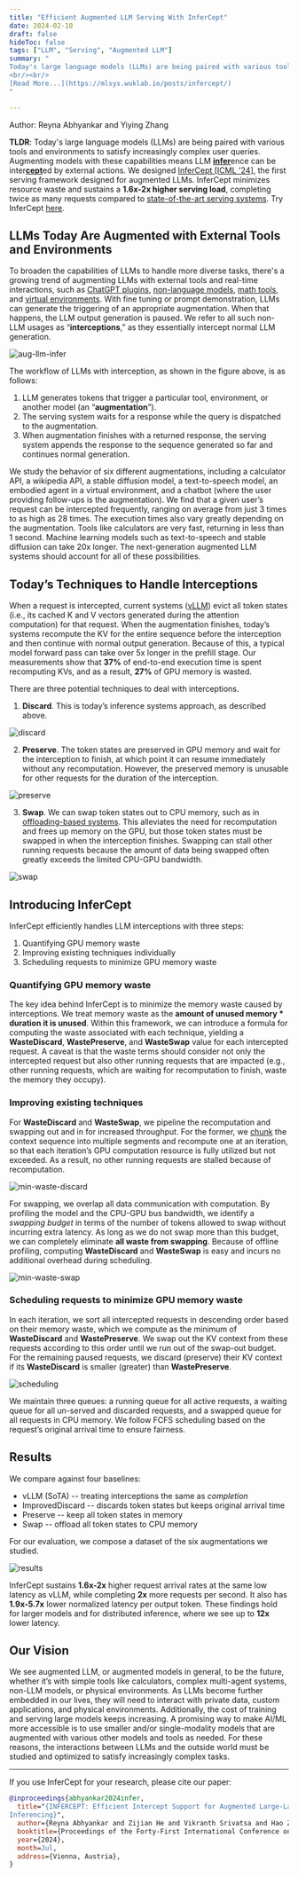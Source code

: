 ```yaml
---
title: "Efficient Augmented LLM Serving With InferCept"
date: 2024-02-10
draft: false
hideToc: false
tags: ["LLM", "Serving", "Augmented LLM"]
summary: "
Today's large language models (LLMs) are being paired with various tools and environments to satisfy increasingly complex user queries. Augmenting models with these capabilities means LLM <ins>**infer**</ins>ence can be inter<ins>**cept**</ins>ed by external actions. We designed [InferCept [ICML '24]](https://arxiv.org/pdf/2402.01869), the first serving framework designed for augmented LLMs. InferCept minimizes resource waste and sustains a **1.6x-2x higher serving load**, completing twice as many requests compared to [state-of-the-art serving systems](https://github.com/vllm-project/vllm). Try InferCept [here](https://github.com/WukLab/InferCept).
<br/><br/>
[Read More...](https://mlsys.wuklab.io/posts/infercept/)
"

---
```

Author: Reyna Abhyankar and Yiying Zhang

**TLDR**: Today's large language models (LLMs) are being paired with various tools and environments to satisfy increasingly complex user queries. Augmenting models with these capabilities means LLM <ins>**infer**</ins>ence can be inter<ins>**cept**</ins>ed by external actions. We designed [InferCept [ICML '24]](https://arxiv.org/pdf/2402.01869), the first serving framework designed for augmented LLMs. InferCept minimizes resource waste and sustains a **1.6x-2x higher serving load**, completing twice as many requests compared to [state-of-the-art serving systems](https://github.com/vllm-project/vllm). Try InferCept [here](https://github.com/WukLab/InferCept).

## LLMs Today Are Augmented with External Tools and Environments

To broaden the capabilities of LLMs to handle more diverse tasks, there's a growing trend of augmenting LLMs with external tools and real-time interactions, such as [ChatGPT plugins](https://openai.com/index/chatgpt-plugins/), [non-language models](https://openai.com/index/dall-e-3/), [math tools](https://writings.stephenwolfram.com/2023/03/chatgpt-gets-its-wolfram-superpowers/), and [virtual environments](https://alfworld.github.io/). With fine tuning or prompt demonstration, LLMs can generate the triggering of an appropriate augmentation. When that happens, the LLM output generation is paused. We refer to all such non-LLM usages as “**interceptions**,” as they essentially intercept normal LLM generation. 

![aug-llm-infer](/images/infercept/aug-llm-inference-xl.gif)

The workflow of LLMs with interception, as shown in the figure above, is as follows:
1. LLM generates tokens that trigger a particular tool, environment, or another model (an “**augmentation**”).
2. The serving system waits for a response while the query is dispatched to the augmentation.
3. When augmentation finishes with a returned response, the serving system appends the response to the sequence generated so far and continues normal generation.

We study the behavior of six different augmentations, including a calculator API, a wikipedia API, a stable diffusion model, a text-to-speech model, an embodied agent in a virtual environment, and a chatbot (where the user providing follow-ups is the augmentation). We find that a given user’s request can be intercepted frequently, ranging on average from just 3 times to as high as 28 times. The execution times also vary greatly depending on the augmentation. Tools like calculators are very fast, returning in less than 1 second. Machine learning models such as text-to-speech and stable diffusion can take 20x longer. The next-generation augmented LLM systems should account for all of these possibilities. 


## Today’s Techniques to Handle Interceptions

When a request is intercepted, current systems ([vLLM](https://github.com/vllm-project/vllm)) evict all token states (i.e., its cached K and V vectors generated during the attention computation) for that request. When the augmentation finishes, today’s systems recompute the KV for the entire sequence before the interception and then continue with normal output generation. Because of this, a typical model forward pass can take over 5x longer in the prefill stage. Our measurements show that  **37%** of end-to-end execution time is spent recomputing KVs, and as a result, **27%** of GPU memory is wasted. 

There are three potential techniques to deal with interceptions.

1. **Discard**. This is today’s inference systems approach, as described above. 

![discard](/images/infercept/discard-xl.gif)

2. **Preserve**. The token states are preserved in GPU memory and wait for the interception to finish, at which point it can resume immediately without any recomputation. However, the preserved memory is unusable for other requests for the duration of the interception. 

![preserve](/images/infercept/preserve-xl.gif)

3. **Swap**. We can swap token states out to CPU memory, such as in [offloading-based systems](https://github.com/FMInference/FlexGen). This alleviates the need for recomputation and frees up memory on the GPU, but those token states must be swapped in when the interception finishes. Swapping can stall other running requests because the amount of data being swapped often greatly exceeds the limited CPU-GPU bandwidth.

![swap](/images/infercept/swap-xl.gif) 


## Introducing InferCept

InferCept efficiently handles LLM interceptions with three steps:
1. Quantifying GPU memory waste
2. Improving existing techniques individually
3. Scheduling requests to minimize GPU memory waste


### Quantifying GPU memory waste

The key idea behind InferCept is to minimize the memory waste caused by interceptions. We treat memory waste as the **amount of unused memory * duration it is unused**. Within this framework, we can introduce a formula for computing the waste associated with each technique, yielding a **WasteDiscard**, **WastePreserve**, and **WasteSwap** value for each intercepted request. A caveat is that the waste terms should consider not only the intercepted request but also other running requests that are impacted (e.g., other running requests, which are waiting for recomputation to finish, waste the memory they occupy).  


### Improving existing techniques

For **WasteDiscard** and **WasteSwap**, we pipeline the recomputation and swapping out and in for increased throughput. For the former, we [chunk](https://arxiv.org/abs/2308.16369) the context sequence into multiple segments and recompute one at an iteration, so that each iteration’s GPU computation resource is fully utilized but not exceeded. As a result, no other running requests are stalled because of recomputation.  

![min-waste-discard](/images/infercept/min-waste-discard-xl.gif) 

For swapping, we overlap all data communication with computation. By profiling the model and the CPU-GPU bus bandwidth, we identify a _swapping budget_ in terms of the number of tokens allowed to swap without incurring extra latency. As long as we do not swap more than this budget, we can completely eliminate **all waste from swapping**. Because of offline profiling, computing **WasteDiscard** and **WasteSwap** is easy and incurs no additional overhead during scheduling.

![min-waste-swap](/images/infercept/min-waste-swap-xl.gif) 


### Scheduling requests to minimize GPU memory waste

In each iteration, we sort all intercepted requests in descending order based on their memory waste, which we compute as the minimum of **WasteDiscard** and **WastePreserve**. We swap out the KV context from these requests according to this order until we run out of the swap-out budget. For the remaining paused requests, we discard (preserve) their KV context if its **WasteDiscard** is smaller (greater) than **WastePreserve**. 

![scheduling](/images/infercept/scheduling-xl.gif) 

We maintain three queues: a running queue for all active requests, a waiting queue for all un-served and discarded requests, and a swapped queue for all requests in CPU memory. We follow FCFS scheduling based on the request’s original arrival time to ensure fairness.


## Results

We compare against four baselines:
* vLLM (SoTA) -- treating interceptions the same as _completion_
* ImprovedDiscard -- discards token states but keeps original arrival time
* Preserve -- keep all token states in memory
* Swap -- offload all token states to CPU memory

For our evaluation, we compose a dataset of the six augmentations we studied.

![results](/images/infercept/results.jpg) 

InferCept sustains **1.6x-2x** higher request arrival rates at the same low latency as vLLM, while completing **2x** more requests per second. It also has **1.9x-5.7x** lower normalized latency per output token. These findings hold for larger models and for distributed inference, where we see up to **12x** lower latency.


## Our Vision

We see augmented LLM, or augmented models in general, to be the future, whether it’s with simple tools like calculators, complex multi-agent systems, non-LLM models, or physical environments. As LLMs become further embedded in our lives, they will need to interact with private data, custom applications, and physical environments. Additionally, the cost of training and serving large models keeps increasing. A promising way to make AI/ML more accessible is to use smaller and/or single-modality models that are augmented with various other models and tools as needed. For these reasons, the interactions between LLMs and the outside world must be studied and optimized to satisfy increasingly complex tasks. 

<hr>

If you use InferCept for your research, please cite our paper:
```bibtex
@inproceedings{abhyankar2024infer,
  title="{INFERCEPT: Efficient Intercept Support for Augmented Large-Language Model
Inferencing}",
  author={Reyna Abhyankar and Zijian He and Vikranth Srivatsa and Hao Zhang and Yiying Zhang},
  booktitle={Proceedings of the Forty-First International Conference on Machine Learning (ICML'24)},
  year={2024},
  month=Jul,
  address={Vienna, Austria},
}
```
